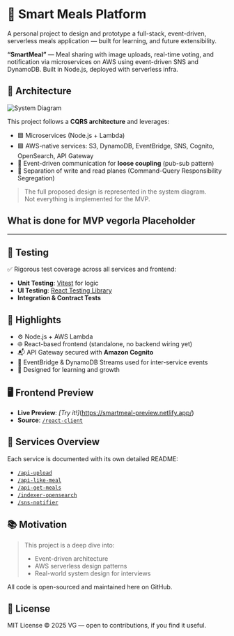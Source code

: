 # 🍱 Smart Meals Platform

A personal project to design and prototype a full-stack, event-driven, serverless meals application — built for learning, and future extensibility.

**“SmartMeal”** — Meal sharing with image uploads, real-time voting, and notification via microservices on AWS using event-driven SNS and DynamoDB. Built in Node.js, deployed with serverless infra.

## 📐 Architecture

![System Diagram](./assets/system-architecture.png)

This project follows a **CQRS architecture** and leverages:

- 🟦 Microservices (Node.js + Lambda)
- 🟩 AWS-native services: S3, DynamoDB, EventBridge, SNS, Cognito, OpenSearch, API Gateway
- 📨 Event-driven communication for **loose coupling** (pub-sub pattern)
- 🔀 Separation of write and read planes (Command-Query Responsibility Segregation)

> The full proposed design is represented in the system diagram.  
> Not everything is implemented for the MVP.

## What is done for MVP vegorla Placeholder

---

## 🧪 Testing

✅ Rigorous test coverage across all services and frontend:

- **Unit Testing**: [Vitest](https://vitest.dev/) for logic
- **UI Testing**: [React Testing Library](https://testing-library.com/docs/react-testing-library/intro/)
- **Integration & Contract Tests**

## 🎯 Highlights

- ⚙️ Node.js + AWS Lambda
- 🌐 React-based frontend (standalone, no backend wiring yet)
- 📬 API Gateway secured with **Amazon Cognito**
- 🔄 EventBridge & DynamoDB Streams used for inter-service events
- 🧠 Designed for learning and growth

## 🖥️ Frontend Preview

- **Live Preview**: _[Try it!]_(https://smartmeal-preview.netlify.app/)
- **Source**: [`/react-client`](./react-client/)

## 📁 Services Overview

Each service is documented with its own detailed README:

- [`/api-upload`](./services/api-upload)
- [`/api-like-meal`](./services/api-like-meal)
- [`/api-get-meals`](./services/api-get-meals)
- [`/indexer-opensearch`](./services/indexer-opensearch)
- [`/sns-notifier`](./services/sns-notifier)

## 📚 Motivation

> This project is a deep dive into:
>
> - Event-driven architecture
> - AWS serverless design patterns
> - Real-world system design for interviews

All code is open-sourced and maintained here on GitHub.

## 🚀 License

MIT License © 2025 VG — open to contributions, if you find it useful.
